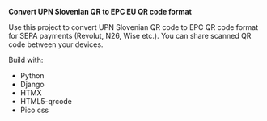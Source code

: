 **Convert UPN Slovenian QR to EPC EU QR code format**

Use this project to convert UPN Slovenian QR code to EPC QR code format for SEPA payments (Revolut, N26, Wise etc.).
You can share scanned QR code between your devices.

Build with:
- Python
- Django
- HTMX
- HTML5-qrcode
- Pico css
